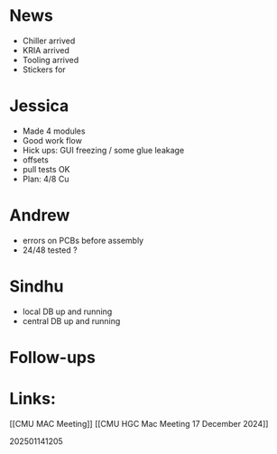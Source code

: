 # News 
- Chiller arrived
- KRIA arrived 
- Tooling arrived 
- Stickers for 

# Jessica
- Made 4 modules
- Good work flow
- Hick ups: GUI freezing / some glue leakage
- offsets 
- pull tests OK
- Plan: 4/8 Cu 


# Andrew
- errors on PCBs before assembly 
- 24/48 tested ?

# Sindhu 
- local DB up and running
- central DB up and running


# Follow-ups


# Links: 
[[CMU MAC Meeting]]
[[CMU HGC Mac Meeting 17 December 2024]]

202501141205
